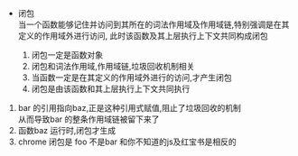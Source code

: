 <!--
 * @Description: 
 * @version: 
 * @Author: LuyunSheng
 * @Date: 2022-08-29 14:42:17
 * @LastEditTime: 2022-08-29 15:50:40
-->
- 闭包              
    当一个函数能够记住并访问到其所在的词法作用域及作用域链,特别强调是在其定义的作用域外进行访问,
    此时该函数及其上层执行上下文共同构成闭包              

    1. 闭包一定是函数对象              
    2. 闭包和词法作用域,作用域链,垃圾回收机制相关               
    3. 当函数一定是在其定义的作用域外进行的访问,才产生闭包             
    4. 闭包是由该函数和其上层执行上下文共同执行            

1. bar 的引用指向baz,正是这种引用式赋值,阻止了垃圾回收的机制             
    从而导致bar 的整条作用域链被留下来了            
2. 函数baz 运行时,闭包才生成           
3. chrome 闭包是 foo 不是bar  和你不知道的js及红宝书是相反的
